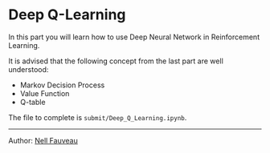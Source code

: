 # Deep Q-Learning

In this part you will learn how to use Deep Neural Network in Reinforcement Learning.

It is advised that the following concept from the last part are well understood:

- Markov Decision Process
- Value Function
- Q-table

The file to complete is `submit/Deep_Q_Learning.ipynb`.

----

Author: [Nell Fauveau](https://github.com/Nellousan)